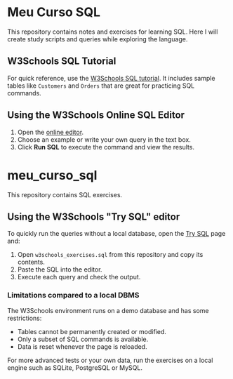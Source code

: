
# Meu Curso SQL

This repository contains notes and exercises for learning SQL. Here I will create study scripts and queries while exploring the language.

## W3Schools SQL Tutorial

For quick reference, use the [W3Schools SQL tutorial](https://www.w3schools.com/sql/). It includes sample tables like `Customers` and `Orders` that are great for practicing SQL commands.

## Using the W3Schools Online SQL Editor

1. Open the [online editor](https://www.w3schools.com/sql/trysql.asp).
2. Choose an example or write your own query in the text box.
3. Click **Run SQL** to execute the command and view the results.

# meu_curso_sql

This repository contains SQL exercises.

## Using the W3Schools "Try SQL" editor

To quickly run the queries without a local database, open the [Try SQL](https://www.w3schools.com/sql/trysql.asp?filename=trysql_select_all) page and:

1. Open `w3schools_exercises.sql` from this repository and copy its contents.
2. Paste the SQL into the editor.
3. Execute each query and check the output.

### Limitations compared to a local DBMS

The W3Schools environment runs on a demo database and has some restrictions:

- Tables cannot be permanently created or modified.
- Only a subset of SQL commands is available.
- Data is reset whenever the page is reloaded.

For more advanced tests or your own data, run the exercises on a local engine such as SQLite, PostgreSQL or MySQL.

